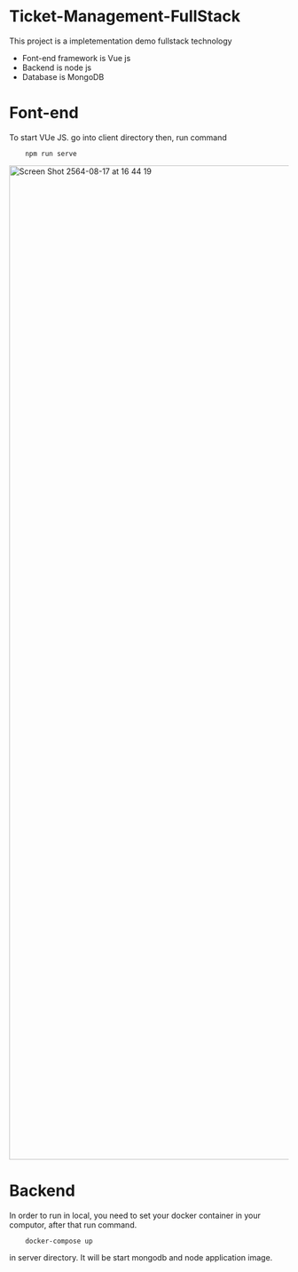 # Ticket-Management-FullStack
This project is a impletementation demo fullstack technology
- Font-end framework is Vue js
- Backend is node js
- Database is MongoDB

# Font-end
To start VUe JS. go into client directory then, run command
```
    npm run serve
```
<img width="1792" alt="Screen Shot 2564-08-17 at 16 44 19" src="https://user-images.githubusercontent.com/29364032/129703370-7ee7364a-6631-4c07-b1e4-baaac49cf6b5.png">

# Backend
In order to run in local, you need to set your docker container in your computor, after that run command.
```
    docker-compose up
```
in server directory. It will be start mongodb and node application image.
